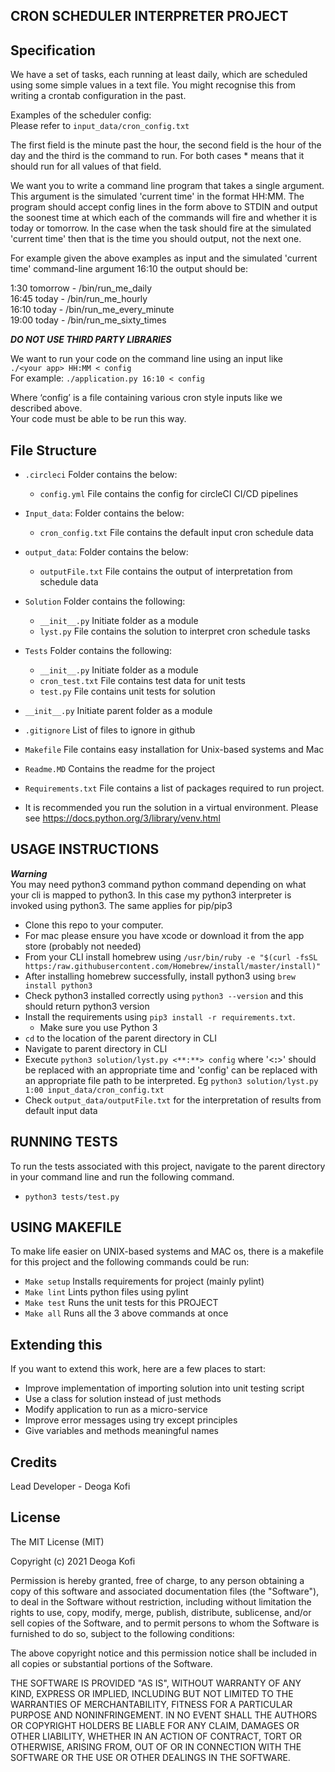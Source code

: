 CRON SCHEDULER INTERPRETER PROJECT
------------------------------------
Specification
-------------------

We have a set of tasks, each running at least daily, which are scheduled using some simple values in a text file. You might recognise this from writing a crontab configuration in the past.  

Examples of the scheduler config:  
Please refer to `input_data/cron_config.txt`

The first field is the minute past the hour, the second field is the hour of the day and the third is the command to run. For both cases * means that it should run for all values of that field.

We want you to write a command line program that takes a single argument. This argument is the simulated 'current time' in the format HH:MM. The program should accept config lines in the form above to STDIN and output the soonest time at which each of the commands will fire and whether it is today or tomorrow. In the case when the task should fire at the simulated 'current time' then that is the time you should output, not the next one.  

For example given the above examples as input and the simulated 'current time' command-line argument 16:10 the output should be:  

1:30 tomorrow - /bin/run_me_daily  
16:45 today - /bin/run_me_hourly  
16:10 today - /bin/run_me_every_minute  
19:00 today - /bin/run_me_sixty_times  

***DO NOT USE THIRD PARTY LIBRARIES***

We want to run your code on the command line using an input like   
`./<your app> HH:MM < config`  
For example: `./application.py 16:10 < config`  

Where ‘config’ is a file containing various cron style inputs like we described above.  
Your code must be able to be run this way.  


File Structure
----------------------
* `.circleci` Folder contains the below:
  * `config.yml` File contains the config for circleCI CI/CD pipelines

* `Input_data`: Folder contains the below:
  * `cron_config.txt` File contains the default input cron schedule data

* `output_data`: Folder contains the below:
  * `outputFile.txt` File contains the output of interpretation from schedule data

* `Solution` Folder contains the following:
  * `__init__.py` Initiate folder as a module
  * `lyst.py` File contains the solution to interpret cron schedule tasks

* `Tests` Folder contains the following:
  * `__init__.py` Initiate folder as a module
  * `cron_test.txt` File contains test data for unit tests
  * `test.py` File contains unit tests for solution

* `__init__.py` Initiate parent folder as a module

* `.gitignore` List of files to ignore in github

* `Makefile` File contains easy installation for Unix-based systems and Mac

* `Readme.MD` Contains the readme for the project

* `Requirements.txt` File contains a list of packages required to run project.

* It is recommended you run the solution in a virtual environment. Please see https://docs.python.org/3/library/venv.html


USAGE INSTRUCTIONS
----------------------
***Warning***  
You may need python3 command python command depending on what your cli is mapped to python3. In this case my python3 interpreter is invoked using python3. The same applies for pip/pip3  

* Clone this repo to your computer.
* For mac please ensure you have xcode or download it from the app store (probably not needed)
* From your CLI install homebrew using `/usr/bin/ruby -e "$(curl -fsSL https:/raw.githubusercontent.com/Homebrew/install/master/install)"`
* After installing homebrew successfully, install python3 using `brew install python3`
* Check python3 installed correctly using `python3 --version` and this should return python3 version
* Install the requirements using `pip3 install -r requirements.txt`.
    * Make sure you use Python 3
* `cd` to the location of the parent directory in CLI
* Navigate to parent directory in CLI
* Execute `python3 solution/lyst.py <**:**> config` where '<**:**>' should be replaced with an appropriate time and 'config' can be replaced with an appropriate file path to be interpreted. Eg `python3 solution/lyst.py 1:00 input_data/cron_config.txt`
* Check `output_data/outputFile.txt` for the interpretation of results from default input data

RUNNING TESTS
----------------------
To run the tests associated with this project, navigate to the parent directory in your command line and run the following command.

* `python3 tests/test.py`

USING MAKEFILE
----------------------
To make life easier on UNIX-based systems and MAC os, there is a makefile for this project and the following commands could be run:
*  `Make setup` Installs requirements for project (mainly pylint)
*  `Make lint` Lints python files using pylint
*  `Make test` Runs the unit tests for this PROJECT
*  `Make all` Runs all the 3 above commands at once

Extending this
-------------------------

If you want to extend this work, here are a few places to start:

* Improve implementation of importing solution into unit testing script
* Use a class for solution instead of just methods
* Modify application to run as a micro-service
* Improve error messages using try except principles
* Give variables and methods meaningful names



## Credits

Lead Developer - Deoga Kofi


## License

The MIT License (MIT)

Copyright (c) 2021 Deoga Kofi

Permission is hereby granted, free of charge, to any person obtaining a copy of this software and associated documentation files (the "Software"), to deal in the Software without restriction, including without limitation the rights to use, copy, modify, merge, publish, distribute, sublicense, and/or sell copies of the Software, and to permit persons to whom the Software is furnished to do so, subject to the following conditions:

The above copyright notice and this permission notice shall be included in all copies or substantial portions of the Software.

THE SOFTWARE IS PROVIDED "AS IS", WITHOUT WARRANTY OF ANY KIND, EXPRESS OR IMPLIED, INCLUDING BUT NOT LIMITED TO THE WARRANTIES OF MERCHANTABILITY, FITNESS FOR A PARTICULAR PURPOSE AND NONINFRINGEMENT. IN NO EVENT SHALL THE AUTHORS OR COPYRIGHT HOLDERS BE LIABLE FOR ANY CLAIM, DAMAGES OR OTHER LIABILITY, WHETHER IN AN ACTION OF CONTRACT, TORT OR OTHERWISE, ARISING FROM, OUT OF OR IN CONNECTION WITH THE SOFTWARE OR THE USE OR OTHER DEALINGS IN THE SOFTWARE.
